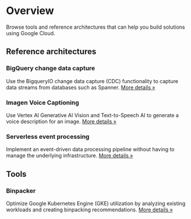 # Overview

Browse tools and reference architectures that can help you build solutions using
Google Cloud.

## Reference architectures

### BigQuery change data capture

Use the BigqueryIO change data capture (CDC) functionality to capture data
streams from databases such as Spanner.
[More details »](dataflow-bigquery-change-data-capture/index.md)

### Imagen Voice Captioning

Use Vertex AI Generative AI Vision and Text-to-Speech AI to generate a voice
description for an image. [More details »](imagen-voice-captioning/index.md)

### Serverless event processing

Implement an event-driven data processing pipeline without having to manage the
underlying infrastructure.
[More details »](serverless-event-processing/index.md)

## Tools

### Binpacker

Optimize Google Kubernetes Engine (GKE) utilization by analyzing existing
workloads and creating binpacking recommendations.
[More details »](sa-tools/binpacker.md)

